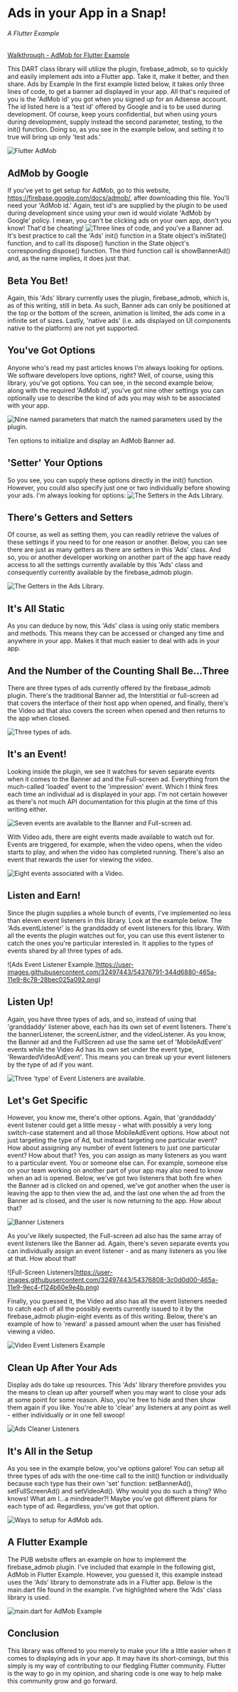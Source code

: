 # Ads in your App in a Snap! 
###### A Flutter Example
[Walkthrough - AdMob for Flutter Example](https://www.youtube.com/watch?v=XeBwjTS69ho)

This DART class library will utilize the plugin, firebase_admob, so to quickly and easily implement ads into a Flutter app. Take it, make it better, and then share.
Ads by Example
In the first example listed below, it takes only three lines of code, to get a banner ad displayed in your app. All that's required of you is the 'AdMob id' you got when you signed up for an Adsense account. The id listed here is a 'test id' offered by Google and is to be used during development. Of course, keep yours confidential, but when using yours during development, supply instead the second parameter, testing, to the init() function. Doing so, as you see in the example below, and setting it to true will bring up only 'test ads.'

![Flutter AdMob](https://user-images.githubusercontent.com/32497443/54377589-cb66f000-465b-11e9-9a06-1a13c432e5c8.png)

## AdMob by Google
If you've yet to get setup for AdMob, go to this website, https://firebase.google.com/docs/admob/, after downloading this file. You'll need your 'AdMob id.' Again, test id's are supplied by the plugin to be used during development since using your own id would violate 'AdMob by Google' policy. I mean, you can't be clicking ads on your own app, don't you know! That'd be cheating! 
![Three lines of code, and you've a Banner ad.](https://user-images.githubusercontent.com/32497443/54376719-0e27c880-465a-11e9-845a-0866ee5955a9.png)
It's best practice to call the 'Ads' init() function in a State object's iniState() function, and to call its dispose() function in the State object's corresponding dispose() function. The third function call is showBannerAd() and, as the name implies, it does just that.

## Beta You Bet!
Again, this 'Ads' library currently uses the plugin, firebase_admob, which is, as of this writing, still in beta. As such, Banner ads can only be positioned at the top or the bottom of the screen, animation is limited, the ads come in a infinite set of sizes. Lastly, 'native ads' (i.e. ads displayed on UI components native to the platform) are not yet supported.

## You've Got Options

Anyone who's read my past articles knows I'm always looking for options. We software developers love options, right? Well, of course, using this library, you've got options.
You can see, in the second example below, along with the required 'AdMob id', you've got nine other settings you can optionally use to describe the kind of ads you may wish to be associated with your app.

![Nine named parameters that match the named parameters used by the plugin.](https://user-images.githubusercontent.com/32497443/54376740-1849c700-465a-11e9-9ea1-fe07dfabd2b7.png)


Ten options to initialize and display an AdMob Banner ad.

## 'Setter' Your Options
So you see, you can supply these options directly in the init() function. However, you could also specify just one or two individually before showing your ads. I'm always looking for options:
![The Setters in the Ads Library.](https://user-images.githubusercontent.com/32497443/54376761-23045c00-465a-11e9-87cb-8a1f872d75f4.png)

## There's Getters and Setters
Of course, as well as setting them, you can readily retrieve the values of these settings if you need to for one reason or another. Below, you can see there are just as many getters as there are setters in this 'Ads' class. And so, you or another developer working on another part of the app have ready access to all the settings currently available by this 'Ads' class and consequently currently available by the firebase_admob plugin.

![The Getters in the Ads Library.](https://user-images.githubusercontent.com/32497443/54376776-2bf52d80-465a-11e9-8d36-88e07c1f8999.png)

## It's All Static
As you can deduce by now, this 'Ads' class is using only static members and methods. This means they can be accessed or changed any time and anywhere in your app. Makes it that much easier to deal with ads in your app.

## And the Number of the Counting Shall Be…Three
There are three types of ads currently offered by the firebase_admob plugin. There's the traditional Banner ad, the Interstitial or full-screen ad that covers the interface of their host app when opened, and finally, there's the Video ad that also covers the screen when opened and then returns to the app when closed.

![Three types of ads.](https://user-images.githubusercontent.com/32497443/54376841-4929fc00-465a-11e9-9343-3438f5fd802e.png)


## It's an Event!
Looking inside the plugin, we see it watches for seven separate events when it comes to the Banner ad and the Full-screen ad. Everything from the much-called 'loaded' event to the 'impression' event. Which I think fires each time an individual ad is displayed in your app. I'm not certain however as there's not much API documentation for this plugin at the time of this writing either.

![Seven events are available to the Banner and Full-screen ad.](https://user-images.githubusercontent.com/32497443/54376782-2ef01e00-465a-11e9-9fc5-1b3de42dab5a.png)

With Video ads, there are eight events made available to watch out for. Events are triggered, for example, when the video opens, when the video starts to play, and when the video has completed running. There's also an event that rewards the user for viewing the video.

![Eight events associated with a Video.](https://user-images.githubusercontent.com/32497443/54376787-31eb0e80-465a-11e9-8678-4a89f4f4c5d7.png)

## Listen and Earn!
Since the plugin supplies a whole bunch of events, I've implemented no less than eleven event listeners in this library. Look at the example below. The 'Ads.eventListener' is the granddaddy of event listeners for this library. With all the events the plugin watches out for, you can use this event listener to catch the ones you're particular interested in. It applies to the types of events shared by all three types of ads.

![Ads Event Listener Example.]https://user-images.githubusercontent.com/32497443/54376791-344d6880-465a-11e9-8c78-28bec025a092.png)

## Listen Up!
Again, you have three types of ads, and so, instead of using that 'granddaddy' listener above, each has its own set of event listeners. There's the bannerListener, the screenListner, and the videoListener. As you know, the Banner ad and the FullScreen ad use the same set of 'MobileAdEvent' events while the Video Ad has its own set under the event type, 'RewardedVideoAdEvent'. This means you can break up your event listeners by the type of ad if you want.

![Three 'type' of Event Listeners are available.](https://user-images.githubusercontent.com/32497443/54376798-36afc280-465a-11e9-9cc9-0eb243a05511.png)

## Let's Get Specific
However, you know me, there's other options. Again, that 'granddaddy' event listener could get a little messy - what with possibly a very long switch-case statement and all those MobileAdEvent options. How about not just targeting the type of Ad, but instead targeting one particular event? How about assigning any number of event listeners to just one particular event? How about that?
Yes, you can assign as many listeners as you want to a particular event. You or someone else can. For example, someone else on your team working on another part of your app may also need to know when an ad is opened. Below, we've got two listeners that both fire when the Banner ad is clicked on and opened, we've got another when the user is leaving the app to then view the ad, and the last one when the ad from the Banner ad is closed, and the user is now returning to the app. How about that?

![Banner Listeners](https://user-images.githubusercontent.com/32497443/54376803-39aab300-465a-11e9-92d4-3b32bcbce4ab.png)

As you've likely suspected, the Full-screen ad also has the same array of event listeners like the Banner ad. Again, there's seven separate events you can individually assign an event listener - and as many listeners as you like at that. How about that!

![Full-Screen Listeners]https://user-images.githubusercontent.com/32497443/54376808-3c0d0d00-465a-11e9-9ec4-f124b60e9e4b.png)

Finally, you guessed it, the Video ad also has all the event listeners needed to catch each of all the possibly events currently issued to it by the firebase_admob plugin-eight events as of this writing. Below, there's an example of how to 'reward' a passed amount when the user has finished viewing a video.

![Video Event Listeners Example](https://user-images.githubusercontent.com/32497443/54376816-3e6f6700-465a-11e9-9bd8-d86765ce6e75.png)

## Clean Up After Your Ads
Display ads do take up resources. This 'Ads' library therefore provides you the means to clean up after yourself when you may want to close your ads at some point for some reason. Also, you're free to hide and then show them again if you like. You're able to 'clear' any listeners at any point as well - either individually or in one fell swoop!

![Ads Cleaner Listeners](https://user-images.githubusercontent.com/32497443/54376822-40d1c100-465a-11e9-8fa0-6deb5dd2d9c1.png)

## It's All in the Setup
As you see in the example below, you've options galore! You can setup all three types of ads with the one-time call to the init() function or individually because each type has their own 'set' function: setBannerAd(), setFullScreenAd() and setVideoAd(). Why would you do such a thing? Who knows! What am I…a mindreader?! Maybe you've got different plans for each type of ad. Regardless, you've got that option.

![Ways to setup for AdMob ads.](https://user-images.githubusercontent.com/32497443/54376827-44fdde80-465a-11e9-8879-f5f9b836f055.png)

## A Flutter Example
The PUB website offers an example on how to implement the firebase_admob plugin. I've included that example in the following gist, AdMob in Flutter Example. However, you guessed it, this example instead uses the 'Ads' library to demonstrate ads in a Flutter app. Below is the main.dart file found in the example. I've highlighted where the 'Ads' class library is used.

![main.dart for AdMob Example](https://user-images.githubusercontent.com/32497443/54376831-46c7a200-465a-11e9-91f1-fd770fe73cc4.png)

## Conclusion
This library was offered to you merely to make your life a little easier when it comes to displaying ads in your app. It may have its short-comings, but this simply is my way of contributing to our fledgling Flutter community. Flutter is the way to go in my opinion, and sharing code is one way to help make this community grow and go forward.